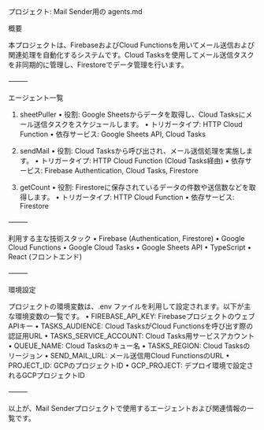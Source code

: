 プロジェクト: Mail Sender用の agents.md

概要

本プロジェクトは、FirebaseおよびCloud Functionsを用いてメール送信および関連処理を自動化するシステムです。Cloud Tasksを使用してメール送信タスクを非同期的に管理し、Firestoreでデータ管理を行います。

⸻

エージェント一覧

1. sheetPuller
	•	役割: Google Sheetsからデータを取得し、Cloud Tasksにメール送信タスクをスケジュールします。
	•	トリガータイプ: HTTP Cloud Function
	•	依存サービス: Google Sheets API, Cloud Tasks

2. sendMail
	•	役割: Cloud Tasksから呼び出され、メール送信処理を実施します。
	•	トリガータイプ: HTTP Cloud Function (Cloud Tasks経由)
	•	依存サービス: Firebase Authentication, Cloud Tasks, Firestore

3. getCount
	•	役割: Firestoreに保存されているデータの件数や送信数などを取得します。
	•	トリガータイプ: HTTP Cloud Function
	•	依存サービス: Firestore

⸻

利用する主な技術スタック
	•	Firebase (Authentication, Firestore)
	•	Google Cloud Functions
	•	Google Cloud Tasks
	•	Google Sheets API
	•	TypeScript
	•	React (フロントエンド)

⸻

環境設定

プロジェクトの環境変数は、.env ファイルを利用して設定されます。以下が主な環境変数の一覧です。
	•	FIREBASE_API_KEY: FirebaseプロジェクトのウェブAPIキー
	•	TASKS_AUDIENCE: Cloud TasksがCloud Functionsを呼び出す際の認証用URL
	•	TASKS_SERVICE_ACCOUNT: Cloud Tasks用サービスアカウント
	•	QUEUE_NAME: Cloud Tasksのキュー名
	•	TASKS_REGION: Cloud Tasksのリージョン
	•	SEND_MAIL_URL: メール送信用Cloud FunctionsのURL
	•	PROJECT_ID: GCPのプロジェクトID
	•	GCP_PROJECT: デプロイ環境で設定されるGCPプロジェクトID

⸻

以上が、Mail Senderプロジェクトで使用するエージェントおよび関連情報の一覧です。